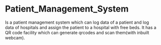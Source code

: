 # Patient_Management_System
Is a patient management system which can log data of a patient and log data of hospitals and assign the patient to a hospital with free beds.  It has a QR code facility which can generate qrcodes and scan them(with inbuilt webcam).
